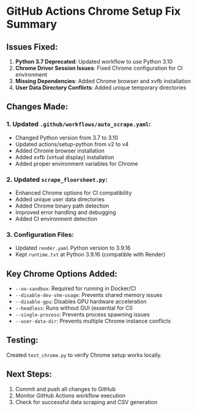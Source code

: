# GitHub Actions Chrome Setup Fix Summary

## Issues Fixed:

1. **Python 3.7 Deprecated**: Updated workflow to use Python 3.10
2. **Chrome Driver Session Issues**: Fixed Chrome configuration for CI environment
3. **Missing Dependencies**: Added Chrome browser and xvfb installation
4. **User Data Directory Conflicts**: Added unique temporary directories

## Changes Made:

### 1. Updated `.github/workflows/auto_scrape.yaml`:
- Changed Python version from 3.7 to 3.10
- Updated actions/setup-python from v2 to v4
- Added Chrome browser installation
- Added xvfb (virtual display) installation
- Added proper environment variables for Chrome

### 2. Updated `scrape_floorsheet.py`:
- Enhanced Chrome options for CI compatibility
- Added unique user data directories
- Added Chrome binary path detection
- Improved error handling and debugging
- Added CI environment detection

### 3. Configuration Files:
- Updated `render.yaml` Python version to 3.9.16
- Kept `runtime.txt` at Python 3.9.16 (compatible with Render)

## Key Chrome Options Added:
- `--no-sandbox`: Required for running in Docker/CI
- `--disable-dev-shm-usage`: Prevents shared memory issues
- `--disable-gpu`: Disables GPU hardware acceleration
- `--headless`: Runs without GUI (essential for CI)
- `--single-process`: Prevents process spawning issues
- `--user-data-dir`: Prevents multiple Chrome instance conflicts

## Testing:
Created `test_chrome.py` to verify Chrome setup works locally.

## Next Steps:
1. Commit and push all changes to GitHub
2. Monitor GitHub Actions workflow execution
3. Check for successful data scraping and CSV generation
